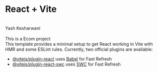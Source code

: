 # React + Vite
<br>Yash Kesharwani</br>
<br>   This is a Ecom project  </br>
This template provides a minimal setup to get React working in Vite with HMR and some ESLint rules.
Currently, two official plugins are available:
    
- [@vitejs/plugin-react](https://github.com/vitejs/vite-plugin-react/blob/main/packages/plugin-react/README.md) uses [Babel](https://babeljs.io/) for Fast Refresh
- [@vitejs/plugin-react-swc](https://github.com/vitejs/vite-plugin-react-swc) uses [SWC](https://swc.rs/) for Fast Refresh
